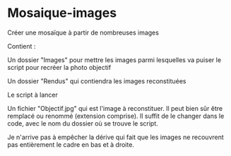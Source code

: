 # Mosaique-images
Créer une mosaïque à partir de nombreuses images


Contient :

Un dossier "Images" pour mettre les images parmi lesquelles va puiser le script pour recréer la photo objectif

Un dossier "Rendus" qui contiendra les images reconstituées

Le script à lancer

Un fichier "Objectif.jpg" qui est l'image à reconstituer. Il peut bien sûr être remplacé ou renommé (extension comprise). Il suffit de le changer dans le code, avec le nom du dossier où se trouve le script.

Je n'arrive pas à empêcher la dérive qui fait que les images ne recouvrent pas entièrement le cadre en bas et à droite.